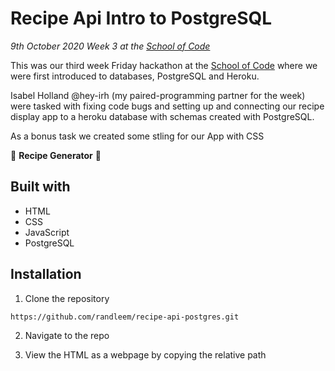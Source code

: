 # Recipe Api Intro to PostgreSQL

*9th October 2020*
*Week 3 at the [School of Code](https://www.schoolofcode.co.uk)*

This was our third week Friday hackathon at the [School of Code](https://www.schoolofcode.co.uk) where we were first introduced to databases, PostgreSQL and Heroku. 

Isabel Holland @hey-irh (my paired-programming partner for the week) were tasked with fixing code bugs and setting up and connecting our recipe display app to a heroku database with schemas created with PostgreSQL.

As a bonus task we created some stling for our App with CSS

 🧁 **Recipe Generator** 🧁

## Built with

- HTML
- CSS
- JavaScript
- PostgreSQL

## Installation

1. Clone the repository

```
https://github.com/randleem/recipe-api-postgres.git
```

2. Navigate to the repo

3. View the HTML as a webpage by copying the relative path
